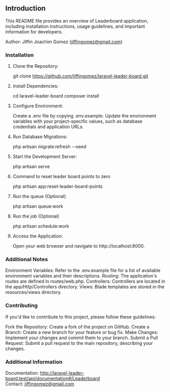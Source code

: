 ## Introduction
This README file provides an overview of Leaderboard application, including installation instructions, usage guidelines, and important information for developers.

Author: Jiffin Joachim Gomez (jiffingomez@gmail.com)

### Installation
1. Clone the Repository:
  

    git clone
    https://github.com/jiffingomez/laravel-leader-board.git
    

2. Install Dependencies:  
  

    cd laravel-leader-board
    composer install

3. Configure Environment:
   

    Create a .env file by copying .env.example.
    Update the environment variables with your project-specific values, such as database credentials and application URLs.  
  

4. Run Database Migrations:  
  
  
    php artisan migrate:refresh --seed

5. Start the Development Server:
  

    php artisan serve
6. Command to reset leader board points to zero
  

    php artisan app:reset-leader-board-points

7. Run the queue (Optional)
  

    php artisan queue:work

8. Run the job (Optional)
  

    php artisan schedule:work
6. Access the Application:
  

    Open your web browser and navigate to http://localhost:8000.

### Additional Notes
Environment Variables: Refer to the .env.example file for a list of available environment variables and their descriptions.
Routing: The application's routes are defined in routes/web.php.
Controllers: Controllers are located in the app/Http/Controllers directory.
Views: Blade templates are stored in the resources/views directory.

### Contributing
If you'd like to contribute to this project, please follow these guidelines:

Fork the Repository: Create a fork of the project on GitHub.
Create a Branch: Create a new branch for your feature or bug fix.
Make Changes: Implement your changes and commit them to your branch.
Submit a Pull Request: Submit a pull request to the main repository, describing your changes.


### Additional Information

Documentation: http://laravel-leader-board.test/api/documentation#/Leaderboard  
Contact: jiffingomez@gmail.com
